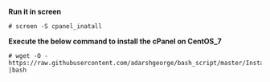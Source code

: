 
**Run it in screen**

```
# screen -S cpanel_inatall
```

**Execute the below command to install the cPanel on CentOS_7**
```
# wget -O - https://raw.githubusercontent.com/adarshgeorge/bash_script/master/Installations/cpanel_install_CentOS_7.sh |bash
```
